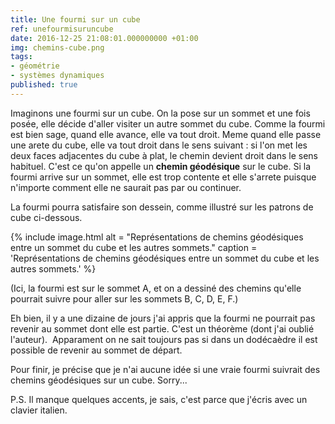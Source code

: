 ```yaml
---
title: Une fourmi sur un cube
ref: unefourmisuruncube
date: 2016-12-25 21:08:01.000000000 +01:00
img: chemins-cube.png
tags:
- géométrie
- systèmes dynamiques
published: true
---
```


Imaginons une fourmi sur un cube. On la pose sur un sommet et une fois
posée, elle décide d'aller visiter un autre sommet du cube. Comme la
fourmi est bien sage, quand elle avance, elle va tout droit. Meme quand
elle passe une arete du cube, elle va tout droit dans le sens suivant :
si l'on met les deux faces adjacentes du cube à plat, le chemin devient
droit dans le sens habituel. C'est ce qu'on appelle un **chemin
géodésique** sur le cube. Si la fourmi arrive sur un sommet, elle est
trop contente et elle s'arrete puisque n'importe comment elle ne saurait
pas par ou continuer.

La fourmi pourra satisfaire son dessein, comme illustré sur les patrons
de cube ci-dessous.

{% include image.html
    alt = "Représentations de chemins géodésiques entre un sommet du cube et les autres sommets."
    caption = 'Représentations de chemins géodésiques entre un sommet du cube et les
    autres sommets.'
%}

(Ici, la fourmi est sur le sommet A, et on a dessiné des chemins qu'elle
pourrait suivre pour aller sur les sommets B, C, D, E, F.)

Eh bien, il y a une dizaine de jours j'ai appris que la fourmi ne
pourrait pas revenir au sommet dont elle est partie. C'est un théorème
(dont j'ai oublié l'auteur).  Apparament on ne sait toujours pas si dans
un dodécaèdre il est possible de revenir au sommet de départ.

Pour finir, je précise que je n'ai aucune idée si une vraie fourmi
suivrait des chemins géodésiques sur un cube. Sorry...

P.S. Il manque quelques accents, je sais, c'est parce que j'écris avec
un clavier italien.
